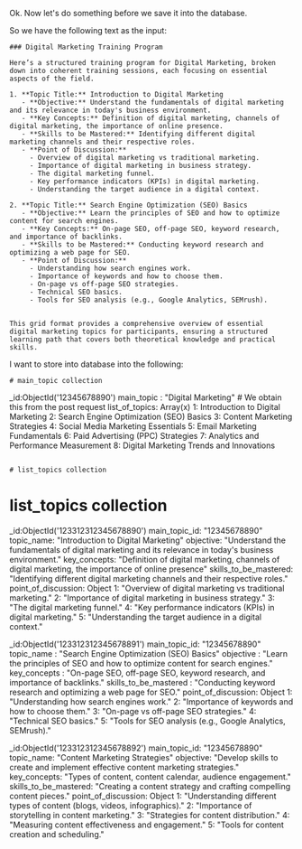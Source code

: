 Ok. Now let's do something before we save it into the database.

So we have the following text as the input:

```
### Digital Marketing Training Program

Here’s a structured training program for Digital Marketing, broken down into coherent training sessions, each focusing on essential aspects of the field. 

1. **Topic Title:** Introduction to Digital Marketing
   - **Objective:** Understand the fundamentals of digital marketing and its relevance in today's business environment.
   - **Key Concepts:** Definition of digital marketing, channels of digital marketing, the importance of online presence.
   - **Skills to be Mastered:** Identifying different digital marketing channels and their respective roles.
   - **Point of Discussion:**
     - Overview of digital marketing vs traditional marketing.
     - Importance of digital marketing in business strategy.
     - The digital marketing funnel.
     - Key performance indicators (KPIs) in digital marketing.
     - Understanding the target audience in a digital context.

2. **Topic Title:** Search Engine Optimization (SEO) Basics
   - **Objective:** Learn the principles of SEO and how to optimize content for search engines.
   - **Key Concepts:** On-page SEO, off-page SEO, keyword research, and importance of backlinks.
   - **Skills to be Mastered:** Conducting keyword research and optimizing a web page for SEO.
   - **Point of Discussion:**
     - Understanding how search engines work.
     - Importance of keywords and how to choose them.
     - On-page vs off-page SEO strategies.
     - Technical SEO basics.
     - Tools for SEO analysis (e.g., Google Analytics, SEMrush).


This grid format provides a comprehensive overview of essential digital marketing topics for participants, ensuring a structured learning path that covers both theoretical knowledge and practical skills.
```

I  want to store into database into the following:

```
# main_topic collection

```
_id:ObjectId('12345678890')
main_topic : "Digital Marketing" # We obtain this from the post request
list_of_topics: Array(x)
	1: Introduction to Digital Marketing
	2: Search Engine Optimization (SEO) Basics
	3: Content Marketing Strategies
	4: Social Media Marketing Essentials
	5: Email Marketing Fundamentals
	6: Paid Advertising (PPC) Strategies
	7: Analytics and Performance Measurement
	8: Digital Marketing Trends and Innovations
```

# list_topics collection

```
# list_topics collection
_id:ObjectId('123312312345678890')
main_topic_id: "12345678890" 
topic_name: "Introduction to Digital Marketing"
objective: "Understand the fundamentals of digital marketing and its relevance in today's business environment."
key_concepts: "Definition of digital marketing, channels of digital marketing, the importance of online presence"
skills_to_be_mastered: "Identifying different digital marketing channels and their respective roles."
point_of_discussion: Object
1: "Overview of digital marketing vs traditional marketing."
2: "Importance of digital marketing in business strategy."
3: "The digital marketing funnel."
4: "Key performance indicators (KPIs) in digital marketing."
5: "Understanding the target audience in a digital context."

_id:ObjectId('123312312345678891')
main_topic_id: "12345678890" 
topic_name : "Search Engine Optimization (SEO) Basics"
objective : "Learn the principles of SEO and how to optimize content for search engines."
key_concepts : "On-page SEO, off-page SEO, keyword research, and importance of backlinks."
skills_to_be_mastered : "Conducting keyword research and optimizing a web page for SEO."
point_of_discussion: Object
1: "Understanding how search engines work."
2: "Importance of keywords and how to choose them."
3: "On-page vs off-page SEO strategies."
4: "Technical SEO basics."
5: "Tools for SEO analysis (e.g., Google Analytics, SEMrush)."

_id:ObjectId('123312312345678892')
main_topic_id: "12345678890" 
topic_name: "Content Marketing Strategies"
objective: "Develop skills to create and implement effective content marketing strategies."
key_concepts: "Types of content, content calendar, audience engagement."
skills_to_be_mastered: "Creating a content strategy and crafting compelling content pieces."
point_of_discussion: Object
1: "Understanding different types of content (blogs, videos, infographics)."
2: "Importance of storytelling in content marketing."
3: "Strategies for content distribution."
4: "Measuring content effectiveness and engagement."
5: "Tools for content creation and scheduling."

```

```






